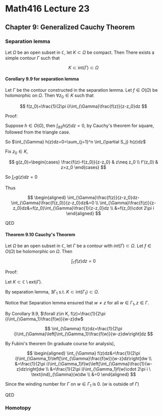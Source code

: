 # Math416 Lecture 23

## Chapter 9: Generalized Cauchy Theorem

### Separation lemma

Let $\Omega$ be an open subset in $\mathbb{C}$, let $K\subset \Omega$ be compact. Then There exists a simple contour $\Gamma$ such that

$$
K\subset \text{int}(\Gamma)\subset \Omega
$$

#### Corollary 9.9 for separation lemma

Let $\Gamma$ be the contour constructed in the separation lemma. Let $f\in O(\Omega)$ be holomorphic on $\Omega$. Then $\forall z_0\in K$ such that

$$
f(z_0)=\frac{1}{2\pi i}\int_{\Gamma}\frac{f(z)}{z-z_0}dz
$$

Proof:

Suppose $h\in O(G)$, then $\int_{\partial S} h(z)dz=0$, by Cauchy's theorem for square, followed from the triangle case.

So $\int_{\Gamma} h(z)dz=0=\sum_{j=1}^n \int_{\partial S_j} h(z)dz$

Fix $z_0\in K$,

$$
g(z_0)=\begin{cases}
\frac{f(z)-f(z_0)}{z-z_0} & z\neq z_0 \\
f'(z_0) & z=z_0
\end{cases}
$$

So $\int_{\Gamma} g(z)dz=0$

Thus

$$
\begin{aligned}
\int_{\Gamma}\frac{f(z)}{z-z_0}dz-\int_{\Gamma}\frac{f(z_0)}{z-z_0}dz&=0 \\
\int_{\Gamma}\frac{f(z)}{z-z_0}dz&=f(z_0)\int_{\Gamma}\frac{1}{z-z_0}dz \\
&=f(z_0)\cdot 2\pi i
\end{aligned}
$$

QED

#### Theorem 9.10 Cauchy's Theorem

Let $\Omega$ be an open subset in $\mathbb{C}$, let $\Gamma$ be a contour with $int(\Gamma)\subset \Omega$. Let $f\in O(\Omega)$ be holomorphic on $\Omega$. Then

$$
\int_{\Gamma} f(z)dz=0
$$

Proof:

Let $K\subset \mathbb{C}\setminus \text{ext}(\Gamma)$.

By separation lemma, $\exists \Gamma_1$ s.t. $K\subset \text{int}(\Gamma_1)\subset \Omega$.

Notice that Separation lemma ensured that $w\neq z$ for all $w\in \Gamma_1, z\in \Gamma$.

By Corollary 9.9, $\forall z\in K, f(z)=\frac{1}{2\pi i}\int_{\Gamma_1}\frac{f(w)}{w-z}dw$

$$
\int_{\Gamma} f(z)dz=\frac{1}{2\pi i}\int_{\Gamma}\left[\int_{\Gamma_1}\frac{f(w)}{w-z}dw\right]dz
$$

By Fubini's theorem (In graduate course for analysis),

$$
\begin{aligned}
\int_{\Gamma} f(z)dz&=\frac{1}{2\pi i}\int_{\Gamma_1}\left[\int_{\Gamma}\frac{f(w)}{w-z}dz\right]dw \\
&=\frac{1}{2\pi i}\int_{\Gamma_1}f(w)\left[\int_{\Gamma}\frac{1}{w-z}dz\right]dw \\
&=\frac{1}{2\pi i}\int_{\Gamma_1}f(w)\cdot 2\pi i \ \text{ind}_{\Gamma}(w)dw \\
&=0
\end{aligned}
$$

Since the winding number for $\Gamma$ on $w\in \Gamma_1$ is 0. ($w$ is outside of $\Gamma$)

QED

### Homotopy


